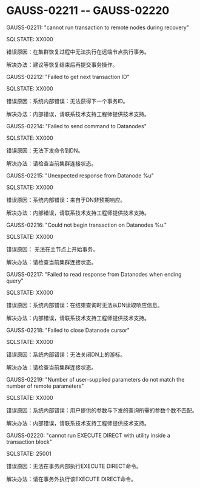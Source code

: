 # GAUSS-02211 -- GAUSS-02220<a name="ZH-CN_TOPIC_0302073285"></a>

GAUSS-02211: "cannot run transaction to remote nodes during recovery"

SQLSTATE: XX000

错误原因：在集群恢复过程中无法执行在远端节点执行事务。

解决办法：建议等恢复结束后再提交事务操作。

GAUSS-02212: "Failed to get next transaction ID"

SQLSTATE: XX000

错误原因：系统内部错误：无法获得下一个事务ID。

解决办法：内部错误，请联系技术支持工程师提供技术支持。

GAUSS-02214: "Failed to send command to Datanodes"

SQLSTATE: XX000

错误原因：无法下发命令到DN。

解决办法：请检查当前集群连接状态。

GAUSS-02215: "Unexpected response from Datanode %u"

SQLSTATE: XX000

错误原因：系统内部错误：来自于DN非预期响应。

解决办法：内部错误，请联系技术支持工程师提供技术支持。

GAUSS-02216: "Could not begin transaction on Datanodes %u."

SQLSTATE: XX000

错误原因： 无法在主节点上开始事务。

解决办法：请检查当前集群连接状态。

GAUSS-02217: "Failed to read response from Datanodes when ending query"

SQLSTATE: XX000

错误原因：系统内部错误：在结束查询时无法从DN读取响应信息。

解决办法：内部错误，请联系技术支持工程师提供技术支持。

GAUSS-02218: "Failed to close Datanode cursor"

SQLSTATE: XX000

错误原因：系统内部错误：无法关闭DN上的游标。

解决办法：请检查当前集群连接状态。

GAUSS-02219: "Number of user-supplied parameters do not match the number of remote parameters"

SQLSTATE: XX000

错误原因：系统内部错误：用户提供的参数与下发的查询所需的参数个数不匹配。

解决办法：内部错误，请联系技术支持工程师提供技术支持。

GAUSS-02220: "cannot run EXECUTE DIRECT with utility inside a transaction block"

SQLSTATE: 25001

错误原因：无法在事务内部执行EXECUTE DIRECT命令。

解决办法：请在事务外执行该EXECUTE DIRECT命令。
